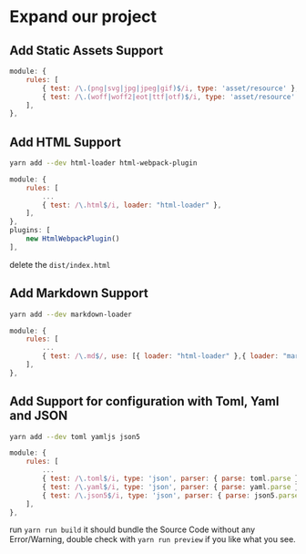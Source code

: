 # Expand our project

## Add Static Assets Support

```javascript
module: {
    rules: [
        { test: /\.(png|svg|jpg|jpeg|gif)$/i, type: 'asset/resource' },
        { test: /\.(woff|woff2|eot|ttf|otf)$/i, type: 'asset/resource' },
    ],
},
```

## Add HTML Support

```bash
yarn add --dev html-loader html-webpack-plugin
```

```javascript
module: {
    rules: [
        ...
        { test: /\.html$/i, loader: "html-loader" },
    ],
},
plugins: [
    new HtmlWebpackPlugin()
],
```

delete the `dist/index.html`

## Add Markdown Support

```bash
yarn add --dev markdown-loader
```

```javascript
module: {
    rules: [
        ...
        { test: /\.md$/, use: [{ loader: "html-loader" },{ loader: "markdown-loader", options: { pedantic: true, renderer }}]},
    ],
},
```

## Add Support for configuration with Toml, Yaml and JSON

```bash
yarn add --dev toml yamljs json5
```

```javascript
module: {
    rules: [
        ...
        { test: /\.toml$/i, type: 'json', parser: { parse: toml.parse } },
        { test: /\.yaml$/i, type: 'json', parser: { parse: yaml.parse } },
        { test: /\.json5$/i, type: 'json', parser: { parse: json5.parse } },
    ],
},
```

run `yarn run build` it should bundle the Source Code without any Error/Warning, double check with `yarn run preview` if you like what you see.
